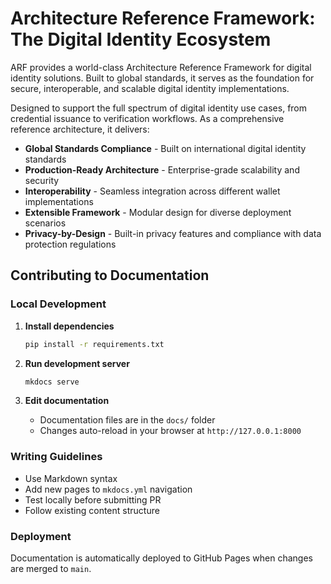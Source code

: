 # Architecture Reference Framework: The Digital Identity Ecosystem

ARF provides a world-class Architecture Reference Framework for digital identity solutions. Built to global standards, it serves as the foundation for secure, interoperable, and scalable digital identity implementations.

Designed to support the full spectrum of digital identity use cases, from credential issuance to verification workflows. As a comprehensive reference architecture, it delivers:

- **Global Standards Compliance** - Built on international digital identity standards
- **Production-Ready Architecture** - Enterprise-grade scalability and security
- **Interoperability** - Seamless integration across different wallet implementations
- **Extensible Framework** - Modular design for diverse deployment scenarios
- **Privacy-by-Design** - Built-in privacy features and compliance with data protection regulations

## Contributing to Documentation

### Local Development

1. **Install dependencies**

   ```bash
   pip install -r requirements.txt
   ```

2. **Run development server**

   ```bash
   mkdocs serve
   ```

3. **Edit documentation**
   - Documentation files are in the `docs/` folder
   - Changes auto-reload in your browser at `http://127.0.0.1:8000`

### Writing Guidelines

- Use Markdown syntax
- Add new pages to `mkdocs.yml` navigation
- Test locally before submitting PR
- Follow existing content structure

### Deployment

Documentation is automatically deployed to GitHub Pages when changes are merged to `main`.
